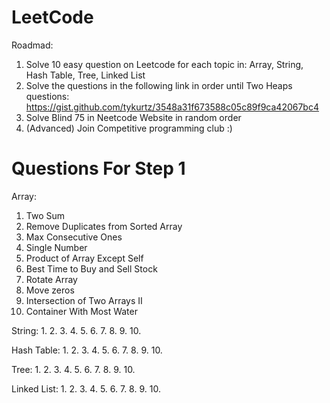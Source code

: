 # LeetCode


Roadmad:
1. Solve 10 easy question on Leetcode for each topic in: Array, String, Hash Table,  Tree, Linked List
2. Solve the questions in the following link in order until Two Heaps questions: https://gist.github.com/tykurtz/3548a31f673588c05c89f9ca42067bc4
3. Solve Blind 75 in Neetcode Website in random order
4. (Advanced) Join Competitive programming club :)



# Questions For Step 1

Array:
1. Two Sum
2. Remove Duplicates from Sorted Array
3. Max Consecutive Ones
4. Single Number
5. Product of Array Except Self
6. Best Time to Buy and Sell Stock
7. Rotate Array
8. Move zeros
9. Intersection of Two Arrays II
10. Container With Most Water


String:
1. 
2. 
3. 
4. 
5. 
6. 
7. 
8. 
9. 
10. 



Hash Table:
1. 
2. 
3. 
4. 
5. 
6. 
7. 
8. 
9. 
10. 


Tree:
1. 
2. 
3. 
4. 
5. 
6. 
7. 
8. 
9. 
10. 



Linked List:
1. 
2. 
3. 
4. 
5. 
6. 
7. 
8. 
9. 
10. 
